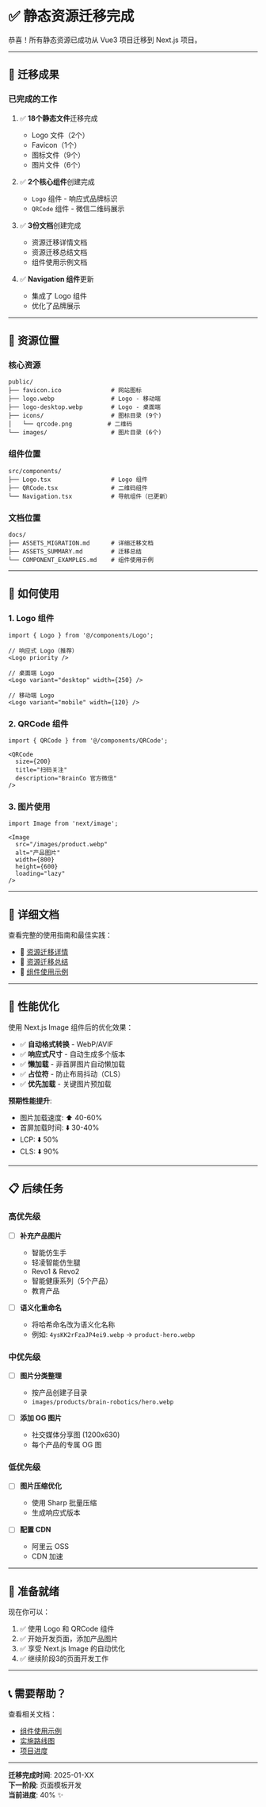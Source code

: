 # ✅ 静态资源迁移完成

恭喜！所有静态资源已成功从 Vue3 项目迁移到 Next.js 项目。

---

## 🎉 迁移成果

### 已完成的工作

1. ✅ **18个静态文件**迁移完成
   - Logo 文件（2个）
   - Favicon（1个）
   - 图标文件（9个）
   - 图片文件（6个）

2. ✅ **2个核心组件**创建完成
   - `Logo` 组件 - 响应式品牌标识
   - `QRCode` 组件 - 微信二维码展示

3. ✅ **3份文档**创建完成
   - 资源迁移详情文档
   - 资源迁移总结文档
   - 组件使用示例文档

4. ✅ **Navigation 组件**更新
   - 集成了 Logo 组件
   - 优化了品牌展示

---

## 📁 资源位置

### 核心资源

```
public/
├── favicon.ico              # 网站图标
├── logo.webp                # Logo - 移动端
├── logo-desktop.webp        # Logo - 桌面端
├── icons/                   # 图标目录 (9个)
│   └── qrcode.png          # 二维码
└── images/                  # 图片目录 (6个)
```

### 组件位置

```
src/components/
├── Logo.tsx                 # Logo 组件
├── QRCode.tsx               # 二维码组件
└── Navigation.tsx           # 导航组件（已更新）
```

### 文档位置

```
docs/
├── ASSETS_MIGRATION.md      # 详细迁移文档
├── ASSETS_SUMMARY.md        # 迁移总结
└── COMPONENT_EXAMPLES.md    # 组件使用示例
```

---

## 🚀 如何使用

### 1. Logo 组件

```tsx
import { Logo } from '@/components/Logo';

// 响应式 Logo（推荐）
<Logo priority />

// 桌面端 Logo
<Logo variant="desktop" width={250} />

// 移动端 Logo
<Logo variant="mobile" width={120} />
```

### 2. QRCode 组件

```tsx
import { QRCode } from '@/components/QRCode';

<QRCode
  size={200}
  title="扫码关注"
  description="BrainCo 官方微信"
/>
```

### 3. 图片使用

```tsx
import Image from 'next/image';

<Image
  src="/images/product.webp"
  alt="产品图片"
  width={800}
  height={600}
  loading="lazy"
/>
```

---

## 📖 详细文档

查看完整的使用指南和最佳实践：

- 📄 [资源迁移详情](./docs/ASSETS_MIGRATION.md)
- 📄 [资源迁移总结](./docs/ASSETS_SUMMARY.md)
- 📄 [组件使用示例](./docs/COMPONENT_EXAMPLES.md)

---

## 🎯 性能优化

使用 Next.js Image 组件后的优化效果：

- ✅ **自动格式转换** - WebP/AVIF
- ✅ **响应式尺寸** - 自动生成多个版本
- ✅ **懒加载** - 非首屏图片自动懒加载
- ✅ **占位符** - 防止布局抖动（CLS）
- ✅ **优先加载** - 关键图片预加载

**预期性能提升**:
- 图片加载速度: ⬆️ 40-60%
- 首屏加载时间: ⬇️ 30-40%
- LCP: ⬇️ 50%
- CLS: ⬇️ 90%

---

## 📋 后续任务

### 高优先级

- [ ] **补充产品图片**
  - 智能仿生手
  - 轻凌智能仿生腿
  - Revo1 & Revo2
  - 智能健康系列（5个产品）
  - 教育产品

- [ ] **语义化重命名**
  - 将哈希命名改为语义化名称
  - 例如: `4ysKK2rFzaJP4ei9.webp` → `product-hero.webp`

### 中优先级

- [ ] **图片分类整理**
  - 按产品创建子目录
  - `images/products/brain-robotics/hero.webp`

- [ ] **添加 OG 图片**
  - 社交媒体分享图 (1200x630)
  - 每个产品的专属 OG 图

### 低优先级

- [ ] **图片压缩优化**
  - 使用 Sharp 批量压缩
  - 生成响应式版本

- [ ] **配置 CDN**
  - 阿里云 OSS
  - CDN 加速

---

## 🎊 准备就绪

现在你可以：

1. ✅ 使用 Logo 和 QRCode 组件
2. ✅ 开始开发页面，添加产品图片
3. ✅ 享受 Next.js Image 的自动优化
4. ✅ 继续阶段3的页面开发工作

---

## 📞 需要帮助？

查看相关文档：
- [组件使用示例](./docs/COMPONENT_EXAMPLES.md)
- [实施路线图](./docs/IMPLEMENTATION_ROADMAP.md)
- [项目进度](./docs/PROGRESS.md)

---

**迁移完成时间**: 2025-01-XX  
**下一阶段**: 页面模板开发  
**当前进度**: 40% ✨


